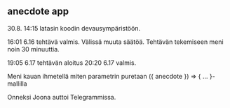 ## anecdote app

30.8. 14:15 latasin koodin devausympäristöön.

16:01 6.16 tehtävä valmis. Välissä muuta säätöä. Tehtävän tekemiseen meni noin 30 minuuttia.

19:05 6.17 tehtävän aloitus
20:20 6.17 valmis.

Meni kauan ihmetellä miten parametrin puretaan ({ anecdote }) => { ... }- mallilla

Onneksi Joona auttoi Telegrammissa.